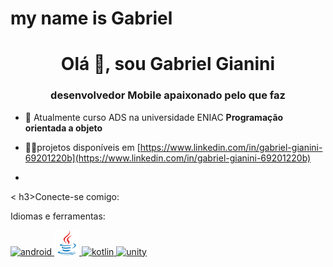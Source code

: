 # my name is Gabriel 
<h1 align="center">Olá 👋, sou Gabriel Gianini</h1>
<h3 align="center">desenvolvedor Mobile apaixonado pelo que faz</h3>

- 🌱 Atualmente curso ADS na universidade ENIAC **Programação orientada a objeto**

- 👨‍💻projetos disponíveis em [https://www.linkedin.com/in/gabriel-gianini-69201220b](https://www.linkedin.com/in/gabriel-gianini-69201220b)
- 
< h3>Conecte-se comigo:</h3>
<p align="left">
</p>

Idiomas e ferramentas:</h3>
<p align="left"> <a href="https://developer.android.com" target="_blank" rel="noreferrer"> <img src="https://raw.githubusercontent.com/devicons /devicon/master/icons/android/android-original-wordmark.svg" alt="android" width="40" height="40"/> </a> <a href="https://www.java .com" target="_blank" rel="noreferrer"> <img src="https://raw.githubusercontent.com/devicons/devicon/master/icons/java/java-original.svg" alt="java" width="40" height="40"/> </a> <a href="https://kotlinlang.org" target="_blank" rel="noreferrer"> <img src="https://www.vectorlogo.zone/logos/kotlinlang/kotlinlang-icon.svg" alt="kotlin" width="40" height="40"/> </a> <a href="https:// unity.com/" target="_blank" rel="noreferrer"> <img src="https://www.vectorlogo.zone/logos/unity3d/unity3d-icon.svg" alt="unity" width="40 " 